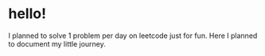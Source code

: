 # hello!

I planned to solve 1 problem per day on leetcode just for fun.
Here I planned to document my little journey.